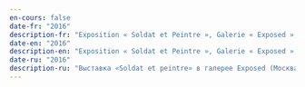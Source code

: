 ```yaml
---
en-cours: false
date-fr: "2016"
description-fr: "Exposition « Soldat et Peintre », Galerie « Exposed », Shabolovka (Moscou, Russie)<br>Exposition organisée par Boogie Gallery"
date-en: "2016"
description-en: "Exposition « Soldat et Peintre », Galerie « Exposed », Shabolovka (Moscou, Russie)<br>Exposition organisée par Boogie Gallery"
date-ru: "2016"
description-ru: "Выставка «Soldat et peintre» в галерее Exposed (Москва, Россия)<br>Выставка организована Boogie Gallery"
---
```

